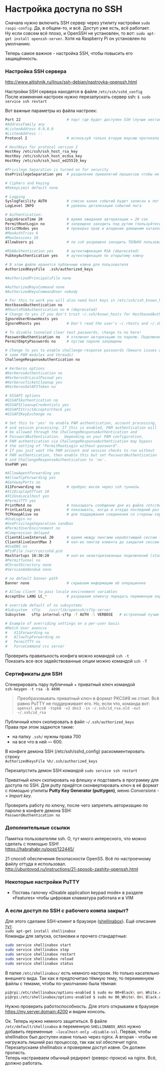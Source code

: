 # Настройка доступа по SSH
Сначала нужно включить SSH сервер через утилиту настройки `sudo raspi-config`. Да, в общем-то, и всё. Доступ уже есть, всё работает.  
Ну если совсем всё плохо, и OpenSSH не установлен, то вот: `sudo apt-get install openssh-server`. Хотя на Raspberry Pi он установлен по умолчанию.

Теперь самое важное - настройка SSH, чтобы повысить его защищённость.

### Настройка SSH сервера
http://www.aitishnik.ru/linux/ssh-debian/nastroyka-openssh.html  

Настройки SSH сервера находятся в файле `/etc/ssh/sshd_config`  
После изменения настроек нужно перезапускать сервер ssh: `$ sudo service ssh restart`

Вот важные параметры из файла настроек:
```bash
Port 22                     # порт где будет доступен SSH (лучше нестандартный)
#AddressFamily any
#ListenAddress 0.0.0.0
#ListenAddress ::
Protocol 2                  # используй только вторую версию протокола

# HostKeys for protocol version 2
HostKey /etc/ssh/ssh_host_rsa_key
HostKey /etc/ssh/ssh_host_ecdsa_key
HostKey /etc/ssh/ssh_host_ed25519_key

#Privilege Separation is turned on for security
UsePrivilegeSeparation yes  # разделение привилегий процессов чтобы не превышали права доступа

# Ciphers and keying
#RekeyLimit default none

# Logging
SyslogFacility AUTH         # список каких событий будет записан в лог (/var/log/auth)
LogLevel INFO               # уровень детализации событий лога

# Authentication:
LoginGraceTime 20           # время ожидания авторизации = 20 сек
PermitRootLogin no          # запрещено заходить под рутом (пользуйтесь sudo)
StrictModes yes             # проверка прав и владение домашним каталогом пользователя
#MaxAuthTries 6
#MaxSessions 10
AllowUsers pi               # по ssh разрешено заходить ТОЛЬКО пользователю 'pi'

#RSAAuthentication yes      # аутентификация RSA (deprecated)
PubkeyAuthentication yes    # аутентификация по открытому ключу

# В этом файле хранятся публичные ключи для пользователя
AuthorizedKeysFile	.ssh/authorized_keys

#AuthorizedPrincipalsFile none

#AuthorizedKeysCommand none
#AuthorizedKeysCommandUser nobody

# For this to work you will also need host keys in /etc/ssh/ssh_known_hosts
HostbasedAuthentication no
#RhostsRSAAuthentication no # (deprecated)
# Change to yes if you don't trust ~/.ssh/known_hosts for HostbasedAuthentication
IgnoreUserKnownHosts yes
IgnoreRhosts yes            # Don't read the user's ~/.rhosts and ~/.shosts files

# To disable tunneled clear text passwords, change to no here!
PasswordAuthentication no   # отключил авторизацию по паролю. Подключение только по ключу
PermitEmptyPasswords no     # пустые пароли запрещены

# Change to yes to enable challenge-response passwords (beware issues with
# some PAM modules and threads)
ChallengeResponseAuthentication no

# Kerberos options
#KerberosAuthentication no
#KerberosOrLocalPasswd yes
#KerberosTicketCleanup yes
#KerberosGetAFSToken no

# GSSAPI options
#GSSAPIAuthentication no
#GSSAPICleanupCredentials yes
#GSSAPIStrictAcceptorCheck yes
#GSSAPIKeyExchange no

# Set this to 'yes' to enable PAM authentication, account processing,
# and session processing. If this is enabled, PAM authentication will
# be allowed through the ChallengeResponseAuthentication and
# PasswordAuthentication.  Depending on your PAM configuration,
# PAM authentication via ChallengeResponseAuthentication may bypass
# the setting of "PermitRootLogin without-password".
# If you just want the PAM account and session checks to run without
# PAM authentication, then enable this but set PasswordAuthentication
# and ChallengeResponseAuthentication to 'no'.
UsePAM yes

#AllowAgentForwarding yes
#AllowTcpForwarding yes
#GatewayPorts no
X11Forwarding no            # проброс иксов через ssh туннель
#X11DisplayOffset 10
#X11UseLocalhost yes
#PermitTTY yes
PrintMotd no                # показывать сообщение дня из файла /etc/motd
PrintLastLog yes            # показывать, когда и откуда последний раз заходил
TCPKeepAlive no             # для поддержания соединения со стороны сервера (вариант похуже)
#UseLogin no
#UsePrivilegeSeparation sandbox
#PermitUserEnvironment no
#Compression delayed
ClientAliveInterval 20      # время между пингами неработающей сессии (вариант получше)
ClientAliveCountMax 3       # кол-во пингов клиента до закрытия сессии (вариант получше)
#UseDNS no
#PidFile /var/run/sshd.pid
MaxStartups 10:30:20        # кол-во неавторизованных подключений (start:rate:full)
#PermitTunnel no
#ChrootDirectory none
#VersionAddendum none

# no default banner path
Banner none                 # скрываем информацию об операционке

# Allow client to pass locale environment variables
AcceptEnv LANG LC_*         # разрешаем клиенту передать переменную окружения 'locale'

# override default of no subsystems
#Subsystem	sftp	/usr/lib/openssh/sftp-server
Subsystem	sftp internal-sftp -f AUTH -l VERBOSE   # встроенный лучше чем тот старый

# Example of overriding settings on a per-user basis
#Match User anoncvs
#	X11Forwarding no
#	AllowTcpForwarding no
#	PermitTTY no
#	ForceCommand cvs server
```
Проверить правильность конфига можно командой `ssh -t`  
Показать все-все задействованные опции можно командой `ssh -T`  

### Сертификаты для SSH
Сгенерировать пару публичный + приватный ключ командой  
`ssh-keygen -t rsa -b 4096`

> Преобразовывать приватный ключ в формат PKCS#8 не стоит. Всё равно PuTTY не поддерживает его. Но, если что, команда вот:   
> `openssl pkcs8 -topk8 -v2 des3 -in ~/.ssh/id_rsa.old -out ~/.ssh/id_rsa`

Публичный ключ скопировать в файл `~/.ssh/authorized_keys`  
Права при этом задаются такие:

* на папку `.ssh/` нужны права 700
* на все что в ней — 600.

В конфиге демона SSH (/etc/ssh/sshd_config) раскомментировать строку  
`AuthorizedKeysFile	%h/.ssh/authorized_keys`

Перезапустить демон SSH командой `sudo service ssh restart`

Приватный ключ скопировать на флешку и подставить в программу для доступа по SSH. Для putty придётся сконвертировать ключ в её формат с помощью утилиты **Putty Key Generator (puttygen)**, меню _Conversions -> Import key_.

Проверить работу по ключу, после чего запретить авторизацию по паролю в конфиге демона SSH:  
`PasswordAuthentication no`

### Дополнительные ссылки
Памятка пользователям ssh. О, тут много интересного, что можно сделать с помощью SSH!  
https://habrahabr.ru/post/122445/

21 способ обеспечения безопасности OpenSS. Всё по настроечному файлу оттуда я использовал.  
http://ubuntovod.ru/instructions/21-sposob-zashity-openssh.html

### Некоторые настройки PuTTY
* Поставь галочку «Disable application keypad mode» в разделе «Features» чтобы цифровая клавиатура работала и в VIM

### А если доступ по SSH с рабочего компа закрыт?  
Для этого сделаем SSH-клиент в браузере ([shellinabox](https://github.com/shellinabox/shellinabox)). Ещё описание [тут](https://ergoz.ru/web-ssh-klient-ssh-cherez-brauzer/).  
`sudo apt-get install shellinabox`  
Команды для запуска, остановки и прочего стандартные:  
```bash
sudo service shellinabox start
sudo service shellinabox stop
sudo service shellinabox restart
sudo service shellinabox reload
sudo service shellinabox status
```
В папке `/etc/shellinabox/` есть немного настроек. Но только касательно внешнего вида. Так как я предпочитаю тёмную тему, то переименуем файлы с темами, чтобы по-умолчанию была тёмная:  
```bash
pi@rpi:/etc/shellinabox/options-enabled $ sudo mv 00+Black\ on\ White.css 00_Black\ on\ White.css
pi@rpi:/etc/shellinabox/options-enabled $ sudo mv 00_White\ On\ Black.css 00+White\ On\ Black.css
```
Нужно проверить работоспособность. Для этого открываем в браузере https://my.server.domain:4200 и видим консоль.  

Ок. Теперь нужно немного защититься. В файле `/etc/default/shellinabox` в переменную `SHELLINABOX_ARGS` нужно добавить переменные ` –localhost-only –disable-ssl`. Первая, чтобы shellinabox был доступен извне только через nginx. А вторая - чтобы не нагружать лишний раз процессор, так как ssl обеспечит nginx.  
Перезапускаем shellinabox и проверяем доступ извне. Он должен пропасть.  
Теперь настраиваем обычный редирект (реверс-прокси) на nginx. Всё, должно работать.  
